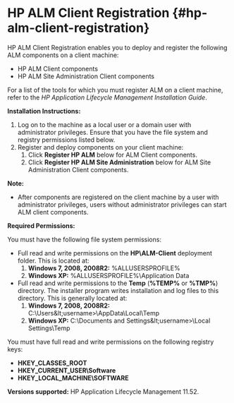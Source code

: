 # HP ALM Client Registration {#hp-alm-client-registration}

HP ALM Client Registration enables you to deploy and register the following ALM components on a client machine:

*   HP ALM Client components
*   HP ALM Site Administration Client components

For a list of the tools for which you must register ALM on a client machine, refer to the _HP Application Lifecycle Management Installation Guide_.

**Installation Instructions:**

1.  Log on to the machine as a local user or a domain user with administrator privileges. Ensure that you have the file system and registry permissions listed below.
2.  Register and deploy components on your client machine:
    1.  Click **Register HP ALM** below for ALM Client components.
    2.  Click **Register HP ALM Site Administration** below for ALM Site Administration Client components.

**Note:**

*   After components are registered on the client machine by a user with administrator privileges, users without administrator privileges can start ALM client components. 

**Required Permissions:**

You must have the following file system permissions:

*   Full read and write permissions on the **HP\ALM-Client** deployment folder. This is located at:
    1.  **Windows 7, 2008, 2008R2:** %ALLUSERSPROFILE%
    2.  **Windows XP:** %ALLUSERSPROFILE%\Application Data
*   Full read and write permissions to the **Temp** (**%TEMP%** or **%TMP%**) directory. The installer program writes installation and log files to this directory. This is generally located at:
    1.  **Windows 7, 2008, 2008R2:** C:\Users\&lt;username&gt;\AppData\Local\Temp
    2.  **Windows XP:** C:\Documents and Settings\&lt;username&gt;\Local Settings\Temp

You must have full read and write permissions on the following registry keys:

*   **HKEY_CLASSES_ROOT**
*   **HKEY_CURRENT_USER\Software**
*   **HKEY_LOCAL_MACHINE\SOFTWARE**

**Versions supported:** HP Application Lifecycle Management 11.52.